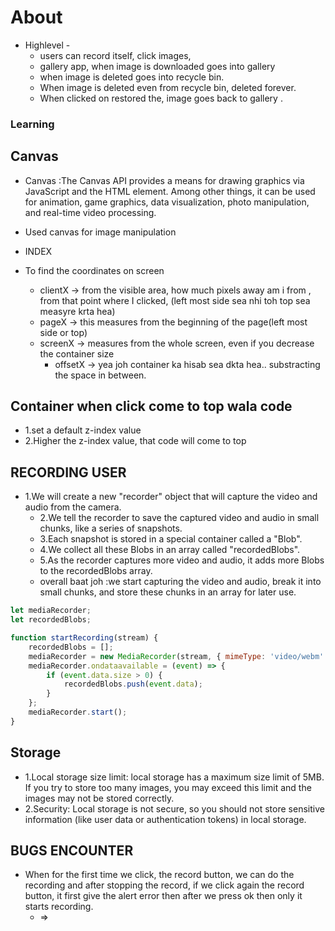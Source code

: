 # About

* Highlevel  - 
    * users can record itself, click images,
    * gallery app, when image is downloaded goes into gallery
    * when image is deleted goes into recycle bin.
    * When image is deleted even from recycle bin, deleted forever.
    * When clicked on restored the, image goes back to gallery .


### Learning

## Canvas
* Canvas :The Canvas API provides a means for drawing graphics via JavaScript and the HTML <canvas> element. Among other things, it can be used for animation, game graphics, data visualization, photo manipulation, and real-time video processing.
* Used canvas for image manipulation

* INDEX
* To find the coordinates on screen
  * clientX -> from the visible area, how much pixels away am i from , from that point where I clicked, (left most side sea nhi toh top sea measyre krta hea)
  * pageX -> this measures from the beginning of the page(left most side or top)
  * screenX -> measures from the whole screen, even if you decrease the container size
    * offsetX -> yea joh container ka hisab sea dkta hea.. substracting the space in between.


## Container when click come to top wala code
* 1.set a default z-index value
* 2.Higher the z-index value, that code will come to top


## RECORDING USER
* 1.We will create a new "recorder" object that will capture the video and audio from the camera.
    * 2.We tell the recorder to save the captured video and audio in small chunks, like a series of snapshots.
    * 3.Each snapshot is stored in a special container called a "Blob".
    * 4.We collect all these Blobs in an array called "recordedBlobs".
    * 5.As the recorder captures more video and audio, it adds more Blobs to the recordedBlobs array.
    * overall baat joh :we start capturing the video and audio, break it into small chunks, and store these chunks in an array for later  use.
```js
let mediaRecorder;
let recordedBlobs;

function startRecording(stream) {
    recordedBlobs = [];
    mediaRecorder = new MediaRecorder(stream, { mimeType: 'video/webm' });
    mediaRecorder.ondataavailable = (event) => {
        if (event.data.size > 0) {
            recordedBlobs.push(event.data);
        }
    };
    mediaRecorder.start();
}
```


## Storage
* 1.Local storage size limit: local storage has a maximum size limit of 5MB. If you try to store too many images, you may exceed this limit and the images may not be stored correctly.
* 2.Security: Local storage is not secure, so you should not store sensitive information (like user data or authentication tokens) in local storage.


## BUGS ENCOUNTER
 * When for the first time we click, the record button, we can do the recording and after stopping the record, if we click again the record button, it first give the alert error then after we press ok then only it starts recording.
    * => 